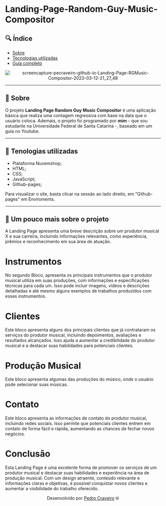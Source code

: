 # Landing-Page-Random-Guy-Music-Compositor

## 🔍 Índice
- [Sobre](#-sobre)
- [Tecnologias utilizadas](#-tecnologias-utilizadas)
- [Guia completo](#-guia-completo)

<div align="center">
  

  ![screencapture-pecraveiro-github-io-Landing-Page-RGMusic-Compositor-2023-03-12-21_27_48](https://user-images.githubusercontent.com/79882049/224588172-810b6157-c9ec-4c57-8907-51c3bfa0cc77.png)


</div>



---

## 📑 Sobre

O projeto **Landing Page Random Guy Music Compositor** é uma aplicação básica que realiza uma contagem regressiva com base na data que o usuário coloca. Ademais, o projeto foi programado por **mim** - que sou estudante na Universidade Federal de Santa Catarina -, baseado em um guia no Youtube.

---

## 📑 Tenologias utilizadas

- Plataforma Nuvemshop;
- HTML;
- CSS;
- JavaScript;
- Github-pages;

Para visualizar o site, basta clicar na sessão ao lado direito, em "Github-pages" em Enviroments.

---

## 📑 Um pouco mais sobre o projeto

A Landing Page apresenta uma breve descrição sobre um produtor musical X e sua carreira, incluindo informações relevantes, como experiência, prêmios e reconhecimento em sua área de atuação.

# Instrumentos
No segundo Bloco, apresenta os principais instrumentos que o produtor musical utiliza em suas produções, com informações e especificações técnicas para cada um. Isso pode incluir imagens, vídeos e descrições detalhadas e até mesmo alguns exemplos de trabalhos produzidos com esses instrumentos.

# Clientes
Este bloco apresenta alguns dos principais clientes que já contrataram os serviços do produtor musical, incluindo depoimentos, avaliações e resultados alcançados. Isso ajuda a aumentar a credibilidade do produtor musical e a destacar suas habilidades para potenciais clientes.

# Produção Musical
Este bloco apresenta algumas das produções do músico, onde o usuário pode selecionar suas músicas.

# Contato
Este bloco apresenta as informações de contato do produtor musical, incluindo redes sociais. Isso permite que potenciais clientes entrem em contato de forma fácil e rápida, aumentando as chances de fechar novos negócios.


# Conclusão
Esta Landing Page é uma excelente forma de promover os serviços de um produtor musical e destacar suas habilidades e experiência na área de produção musical. Com um design atraente, conteúdo relevante e informações claras e objetivas, é possível conquistar novos clientes e aumentar a visibilidade do trabalho oferecido.

<p align="center">Desenvolvido por <a href ="https://www.linkedin.com/in/pecraveiro/">Pedro Craveiro</a> 🌐</p>

